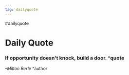 ```yaml
---
tag: dailyquote
---
```


#dailyquote

# Daily Quote

### If opportunity doesn't knock, build a door. ^quote
*-Milton Berle* ^author
